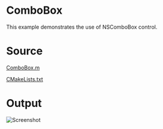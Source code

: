 # ComboBox

This example demonstrates the use of NSComboBox control.

# Source

[ComboBox.m](./ComboBox.m)

[CMakeLists.txt](./CMakeLists.txt)

# Output

![Screenshot](../../docs/Pictures/ComboBox.png)
